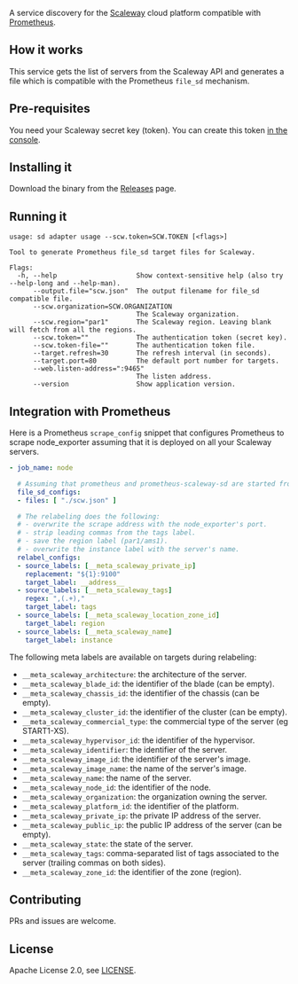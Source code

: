 A service discovery for the [Scaleway](https://www.scaleway.com/) cloud platform compatible with [Prometheus](https://prometheus.io).

## How it works

This service gets the list of servers from the Scaleway API and generates a file which is compatible with the Prometheus `file_sd` mechanism.

## Pre-requisites

You need your Scaleway secret key (token). You can create this token [in the console](https://cloud.scaleway.com/#/credentials).

## Installing it

Download the binary from the [Releases](https://github.com/simonpasquier/prometheus-scaleway-sd/releases) page.

## Running it

```
usage: sd adapter usage --scw.token=SCW.TOKEN [<flags>]

Tool to generate Prometheus file_sd target files for Scaleway.

Flags:
  -h, --help                    Show context-sensitive help (also try --help-long and --help-man).
      --output.file="scw.json"  The output filename for file_sd compatible file.
      --scw.organization=SCW.ORGANIZATION
                                The Scaleway organization.
      --scw.region="par1"       The Scaleway region. Leaving blank will fetch from all the regions.
      --scw.token=""            The authentication token (secret key).
      --scw.token-file=""       The authentication token file.
      --target.refresh=30       The refresh interval (in seconds).
      --target.port=80          The default port number for targets.
      --web.listen-address=":9465"
                                The listen address.
      --version                 Show application version.
```

## Integration with Prometheus

Here is a Prometheus `scrape_config` snippet that configures Prometheus to scrape node_exporter assuming that it is deployed on all your Scaleway servers.

```yaml
- job_name: node

  # Assuming that prometheus and prometheus-scaleway-sd are started from the same directory.
  file_sd_configs:
  - files: [ "./scw.json" ]

  # The relabeling does the following:
  # - overwrite the scrape address with the node_exporter's port.
  # - strip leading commas from the tags label.
  # - save the region label (par1/ams1).
  # - overwrite the instance label with the server's name.
  relabel_configs:
  - source_labels: [__meta_scaleway_private_ip]
    replacement: "${1}:9100"
    target_label: __address__
  - source_labels: [__meta_scaleway_tags]
    regex: ",(.+),"
    target_label: tags
  - source_labels: [__meta_scaleway_location_zone_id]
    target_label: region
  - source_labels: [__meta_scaleway_name]
    target_label: instance
```

The following meta labels are available on targets during relabeling:

* `__meta_scaleway_architecture`: the architecture of the server.
* `__meta_scaleway_blade_id`: the identifier of the blade (can be empty).
* `__meta_scaleway_chassis_id`: the identifier of the chassis (can be empty).
* `__meta_scaleway_cluster_id`: the identifier of the cluster (can be empty).
* `__meta_scaleway_commercial_type`: the commercial type of the server (eg START1-XS).
* `__meta_scaleway_hypervisor_id`: the identifier of the hypervisor.
* `__meta_scaleway_identifier`: the identifier of the server.
* `__meta_scaleway_image_id`: the identifier of the server's image.
* `__meta_scaleway_image_name`: the name of the server's image.
* `__meta_scaleway_name`: the name of the server.
* `__meta_scaleway_node_id`: the identifier of the node.
* `__meta_scaleway_organization`: the organization owning the server.
* `__meta_scaleway_platform_id`: the identifier of the platform.
* `__meta_scaleway_private_ip`: the private IP address of the server.
* `__meta_scaleway_public_ip`: the public IP address of the server (can be empty).
* `__meta_scaleway_state`: the state of the server.
* `__meta_scaleway_tags`: comma-separated list of tags associated to the server (trailing commas on both sides).
* `__meta_scaleway_zone_id`: the identifier of the zone (region).


## Contributing

PRs and issues are welcome.

## License

Apache License 2.0, see [LICENSE](https://github.com/simonpasquier/prometheus-scaleway-sd/blob/master/LICENSE).
